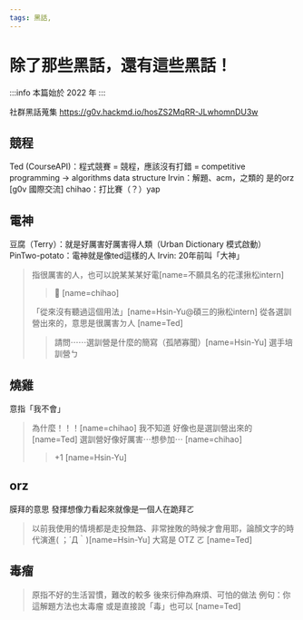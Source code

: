 ```yaml
---
tags: 黑話,
---
```


# 除了那些黑話，還有這些黑話！

:::info
本篇始於 2022 年
:::

社群黑話蒐集
https://g0v.hackmd.io/hosZS2MqRR-JLwhomnDU3w

## 競程
Ted (CourseAPI)：程式競賽 = 競程，應該沒有打錯 = competitive programming -> algorithms data structure 
Irvin：解題、acm，之類的 是的orz
[g0v 國際交流] chihao：打比賽（？）yap

## 電神
豆腐（Terry）：就是好厲害好厲害得人類（Urban Dictionary 模式啟動）
PinTwo-potato：電神就是像ted這樣的人
Irvin: 20年前叫「大神」
> 指很厲害的人，也可以說某某某好電[name=不願具名的花漾揪松intern]
> > 🌸 [name=chihao]
> > 
> 「從來沒有聽過這個用法」[name=Hsin-Yu@碩三的揪松intern]
> 從各選訓營出來的，意思是很厲害ㄉ人 [name=Ted]
> >請問⋯⋯選訓營是什麼的簡寫（孤陋寡聞）[name=Hsin-Yu]
> >選手培訓營ㄅ

## 燒雞
意指「我不會」
> 為什麼！！！[name=chihao]
> 我不知道 好像也是選訓營出來的 [name=Ted]
> 選訓營好像好厲害⋯想參加⋯ [name=chihao]
> >+1 [name=Hsin-Yu]

## orz
膜拜的意思 發揮想像力看起來就像是一個人在跪拜ㄛ
>以前我使用的情境都是走投無路、非常挫敗的時候才會用耶，論顏文字的時代演進( ；´Д｀)[name=Hsin-Yu]
> 大寫是 OTZ ㄛ
> [name=Ted]

## 毒瘤
> 原指不好的生活習慣，難改的較多
> 後來衍伸為麻煩、可怕的做法
> 例句：你這解題方法也太毒瘤
> 或是直接說「毒」也可以
> [name=Ted]